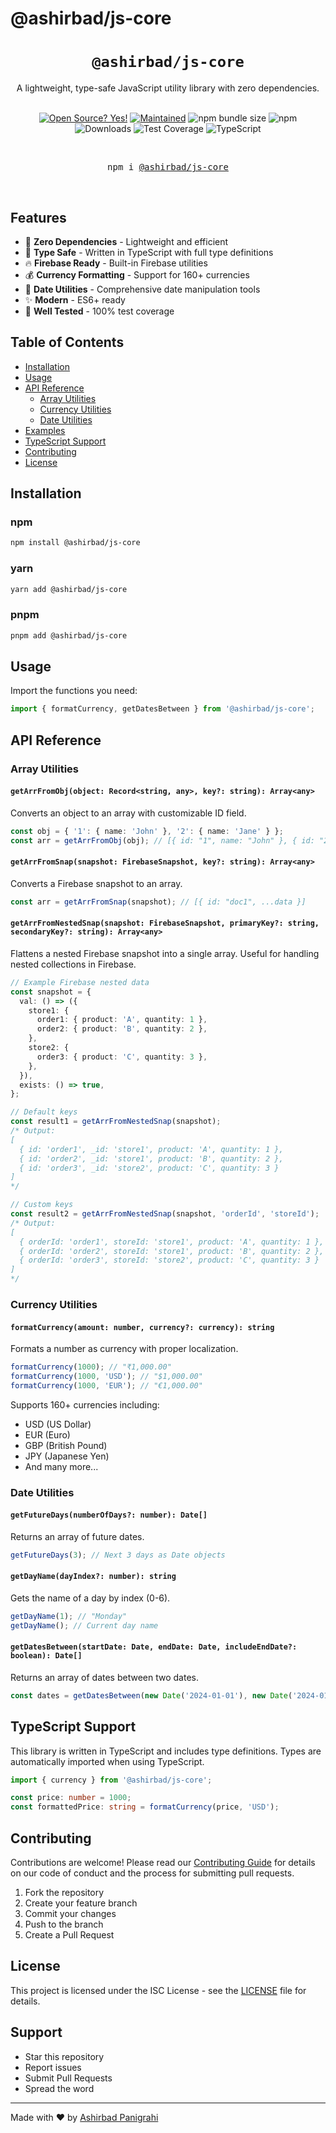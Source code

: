 # @ashirbad/js-core

<div align="center">
  <h1>
    <code>@ashirbad/js-core</code>
  </h1>

  <div>A lightweight, type-safe JavaScript utility library with zero dependencies.</div>

  <br />

  <!-- Badges -->

[![Open Source? Yes!](https://badgen.net/badge/Open%20Source%20%3F/Yes%21/blue?icon=github)](https://github.com/AshirbadGudu/js-core/issues)
[![Maintained](https://badgen.net/badge/Maintained%20%3F/Yes%21/blue?icon=github)](https://github.com/AshirbadGudu/js-core/issues)
![npm bundle size](https://img.shields.io/bundlephobia/minzip/@ashirbad/js-core)
![npm](https://img.shields.io/npm/v/@ashirbad/js-core)
![Downloads](https://img.shields.io/npm/dt/@ashirbad/js-core)
![Test Coverage](https://img.shields.io/badge/coverage-100%25-brightgreen)
![TypeScript](https://img.shields.io/badge/TypeScript-Ready-blue)

  <br />

  <pre>npm i <a href="https://www.npmjs.com/package/@ashirbad/js-core">@ashirbad/js-core</a></pre>

  <br />
</div>

## Features

- 🚀 **Zero Dependencies** - Lightweight and efficient
- 💪 **Type Safe** - Written in TypeScript with full type definitions
- 🔥 **Firebase Ready** - Built-in Firebase utilities
- 💰 **Currency Formatting** - Support for 160+ currencies
- 📅 **Date Utilities** - Comprehensive date manipulation tools
- ✨ **Modern** - ES6+ ready
- 🧪 **Well Tested** - 100% test coverage

## Table of Contents

- [Installation](#installation)
- [Usage](#usage)
- [API Reference](#api-reference)
  - [Array Utilities](#array-utilities)
  - [Currency Utilities](#currency-utilities)
  - [Date Utilities](#date-utilities)
- [Examples](#examples)
- [TypeScript Support](#typescript-support)
- [Contributing](#contributing)
- [License](#license)

## Installation

### npm

```bash
npm install @ashirbad/js-core
```

### yarn

```bash
yarn add @ashirbad/js-core
```

### pnpm

```bash
pnpm add @ashirbad/js-core
```

## Usage

Import the functions you need:

```typescript
import { formatCurrency, getDatesBetween } from '@ashirbad/js-core';
```

## API Reference

### Array Utilities

#### `getArrFromObj(object: Record<string, any>, key?: string): Array<any>`

Converts an object to an array with customizable ID field.

```typescript
const obj = { '1': { name: 'John' }, '2': { name: 'Jane' } };
const arr = getArrFromObj(obj); // [{ id: "1", name: "John" }, { id: "2", name: "Jane" }]
```

#### `getArrFromSnap(snapshot: FirebaseSnapshot, key?: string): Array<any>`

Converts a Firebase snapshot to an array.

```typescript
const arr = getArrFromSnap(snapshot); // [{ id: "doc1", ...data }]
```

#### `getArrFromNestedSnap(snapshot: FirebaseSnapshot, primaryKey?: string, secondaryKey?: string): Array<any>`

Flattens a nested Firebase snapshot into a single array. Useful for handling nested collections in Firebase.

```typescript
// Example Firebase nested data
const snapshot = {
  val: () => ({
    store1: {
      order1: { product: 'A', quantity: 1 },
      order2: { product: 'B', quantity: 2 },
    },
    store2: {
      order3: { product: 'C', quantity: 3 },
    },
  }),
  exists: () => true,
};

// Default keys
const result1 = getArrFromNestedSnap(snapshot);
/* Output:
[
  { id: 'order1', _id: 'store1', product: 'A', quantity: 1 },
  { id: 'order2', _id: 'store1', product: 'B', quantity: 2 },
  { id: 'order3', _id: 'store2', product: 'C', quantity: 3 }
]
*/

// Custom keys
const result2 = getArrFromNestedSnap(snapshot, 'orderId', 'storeId');
/* Output:
[
  { orderId: 'order1', storeId: 'store1', product: 'A', quantity: 1 },
  { orderId: 'order2', storeId: 'store1', product: 'B', quantity: 2 },
  { orderId: 'order3', storeId: 'store2', product: 'C', quantity: 3 }
]
*/
```

### Currency Utilities

#### `formatCurrency(amount: number, currency?: currency): string`

Formats a number as currency with proper localization.

```typescript
formatCurrency(1000); // "₹1,000.00"
formatCurrency(1000, 'USD'); // "$1,000.00"
formatCurrency(1000, 'EUR'); // "€1,000.00"
```

Supports 160+ currencies including:

- USD (US Dollar)
- EUR (Euro)
- GBP (British Pound)
- JPY (Japanese Yen)
- And many more...

### Date Utilities

#### `getFutureDays(numberOfDays?: number): Date[]`

Returns an array of future dates.

```typescript
getFutureDays(3); // Next 3 days as Date objects
```

#### `getDayName(dayIndex?: number): string`

Gets the name of a day by index (0-6).

```typescript
getDayName(1); // "Monday"
getDayName(); // Current day name
```

#### `getDatesBetween(startDate: Date, endDate: Date, includeEndDate?: boolean): Date[]`

Returns an array of dates between two dates.

```typescript
const dates = getDatesBetween(new Date('2024-01-01'), new Date('2024-01-05'));
```

## TypeScript Support

This library is written in TypeScript and includes type definitions. Types are automatically imported when using TypeScript.

```typescript
import { currency } from '@ashirbad/js-core';

const price: number = 1000;
const formattedPrice: string = formatCurrency(price, 'USD');
```

## Contributing

Contributions are welcome! Please read our [Contributing Guide](CONTRIBUTING.md) for details on our code of conduct and the process for submitting pull requests.

1. Fork the repository
2. Create your feature branch
3. Commit your changes
4. Push to the branch
5. Create a Pull Request

## License

This project is licensed under the ISC License - see the [LICENSE](LICENSE) file for details.

## Support

- Star this repository
- Report issues
- Submit Pull Requests
- Spread the word

---

Made with ❤️ by [Ashirbad Panigrahi](https://github.com/AshirbadGudu)

